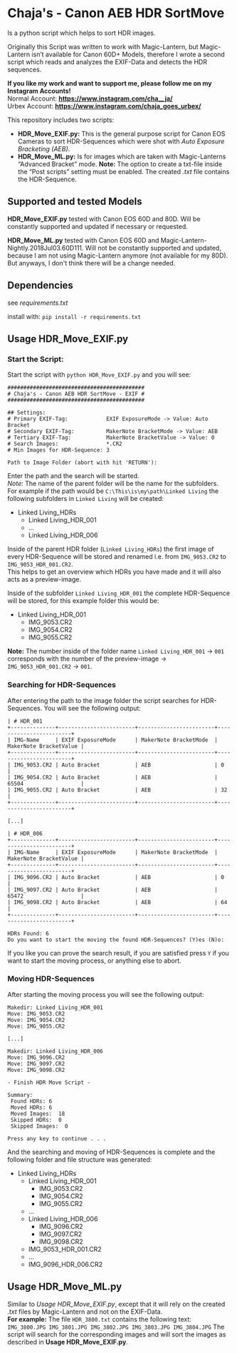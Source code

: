 # Chaja's - Canon AEB HDR SortMove

Is a python script which helps to sort HDR images.

Originally this Script was written to work with Magic-Lantern, but Magic-Lantern isn’t available for Canon 60D+ Models, therefore I wrote a second script which reads and analyzes the EXIF-Data and detects the HDR sequences.

**If you like my work and want to support me, please follow me on my Instagram Accounts!**  
Normal Account: **https://www.instagram.com/cha__ja/**  
Urbex Account:  **https://www.instagram.com/chaja_goes_urbex/**  

This repository includes two scripts:

* **HDR_Move_EXIF.py:** This is the general purpose script for Canon EOS Cameras to sort HDR-Sequences which were shot with *Auto Exposure Bracketing (AEB)*.
* **HDR_Move_ML.py:** Is for images which are taken with Magic-Lanterns “Advanced Bracket” mode. **Note:** The option to create a txt-file inside the “Post scripts” setting must be enabled. The created *.txt* file contains the HDR-Sequence.

## Supported and tested Models

**HDR_Move_EXIF.py** tested with Canon EOS 60D and 80D. Will be constantly supported and updated if necessary or requested.

**HDR_Move_ML.py** tested with Canon EOS 60D and Magic-Lantern-Nightly.2018Jul03.60D111. Will not be constantly supported and updated, because I am not using Magic-Lantern anymore (not available for my 80D). But anyways, I don't think there will be a change needed.

## Dependencies

see *requirements.txt*

install with:
`pip install -r requirements.txt`

## Usage HDR_Move_EXIF.py

### Start the Script:

Start the script with `python HDR_Move_EXIF.py` and you will see:

```
###########################################
# Chaja's - Canon AEB HDR SortMove - EXIF #
###########################################

## Settings:
# Primary EXIF-Tag:            EXIF ExposureMode -> Value: Auto Bracket
# Secondary EXIF-Tag:          MakerNote BracketMode -> Value: AEB
# Tertiary EXIF-Tag:           MakerNote BracketValue -> Value: 0
# Search Images:               *.CR2
# Min Images for HDR-Sequence: 3

Path to Image Folder (abort with hit 'RETURN'):
```

Enter the path and the search will be started.  
*Note:* The name of the parent folder will be the name for the subfolders.  
For example if the path would be `C:\This\is\my\path\Linked Living` the following subfolders in `Linked Living` will be created:  

* Linked Living_HDRs
  * Linked Living_HDR_001
  * ...
  * Linked Living_HDR_006

Inside of the parent HDR folder (`Linked Living_HDRs`) the first image of every HDR-Sequence will be stored and renamed i.e. from `IMG_9053.CR2` to `IMG_9053_HDR_001.CR2`.  
This helps to get an overview which HDRs you have made and it will also acts as a preview-image.

Inside of the subfolder `Linked Living_HDR_001` the complete HDR-Sequence will be stored, for this example folder this would be:  

* Linked Living_HDR_001
  * IMG_9053.CR2
  * IMG_9054.CR2
  * IMG_9055.CR2

**Note:** The number inside of the folder name `Linked Living_HDR_001` -> `001` corresponds with the number of the preview-image -> `IMG_9053_HDR_001.CR2` -> `001`.  

### Searching for HDR-Sequences

After entering the path to the image folder the script searches for HDR-Sequences. You will see the following output:

```
| # HDR_001
+--------------+------------------------+------------------------+------------------------+
| IMG-Name     | EXIF ExposureMode      | MakerNote BracketMode  | MakerNote BracketValue |
+--------------+------------------------+------------------------+------------------------+
| IMG_9053.CR2 | Auto Bracket           | AEB                    | 0                      |
| IMG_9054.CR2 | Auto Bracket           | AEB                    | 65504                  |
| IMG_9055.CR2 | Auto Bracket           | AEB                    | 32                     |
+--------------+------------------------+------------------------+------------------------+

[...]

| # HDR_006
+--------------+------------------------+------------------------+------------------------+
| IMG-Name     | EXIF ExposureMode      | MakerNote BracketMode  | MakerNote BracketValue |
+--------------+------------------------+------------------------+------------------------+
| IMG_9096.CR2 | Auto Bracket           | AEB                    | 0                      |
| IMG_9097.CR2 | Auto Bracket           | AEB                    | 65472                  |
| IMG_9098.CR2 | Auto Bracket           | AEB                    | 64                     |
+--------------+------------------------+------------------------+------------------------+

HDRs Found: 6
Do you want to start the moving the found HDR-Sequences? (Y)es (N)o: 
```

If you like you can prove the search result, if you are satisfied press `Y` if you want to start the moving process, or anything else to abort.

### Moving HDR-Sequences

After starting the moving process you will see the following output:

```
Makedir: Linked Living_HDR_001
Move: IMG_9053.CR2
Move: IMG_9054.CR2
Move: IMG_9055.CR2

[...]

Makedir: Linked Living_HDR_006
Move: IMG_9096.CR2
Move: IMG_9097.CR2
Move: IMG_9098.CR2

- Finish HDR Move Script -

Summary:
 Found HDRs: 6
 Moved HDRs: 6
 Moved Images:  18
 Skipped HDRs:  0
 Skipped Images:  0

Press any key to continue . . .
```

And the searching and moving of HDR-Sequences is complete and the following folder and file structure was generated:

* Linked Living_HDRs
  * Linked Living_HDR_001
    * IMG_9053.CR2
    * IMG_9054.CR2
    * IMG_9055.CR2
  * ...
  * Linked Living_HDR_006
    * IMG_9096.CR2
    * IMG_9097.CR2
    * IMG_9098.CR2
  * IMG_9053_HDR_001.CR2
  * ...
  * IMG_9096_HDR_006.CR2

## Usage HDR_Move_ML.py

Similar to *Usage HDR_Move_EXIF.py*, except that it will rely on the created *.txt* files by Magic-Lantern and not on the EXIF-Data.  
**For example:** The file `HDR_3800.txt` contains the following text:  
`IMG_3800.JPG IMG_3801.JPG IMG_3802.JPG IMG_3803.JPG IMG_3804.JPG`
The script will search for the corresponding images and will sort the images as described in **Usage HDR_Move_EXIF.py**.
